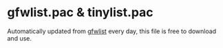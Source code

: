 # gfwlist.pac & tinylist.pac

Automatically updated from [gfwlist](https://github.com/gfwlist/gfwlist) every day, this file is free to download and use.
